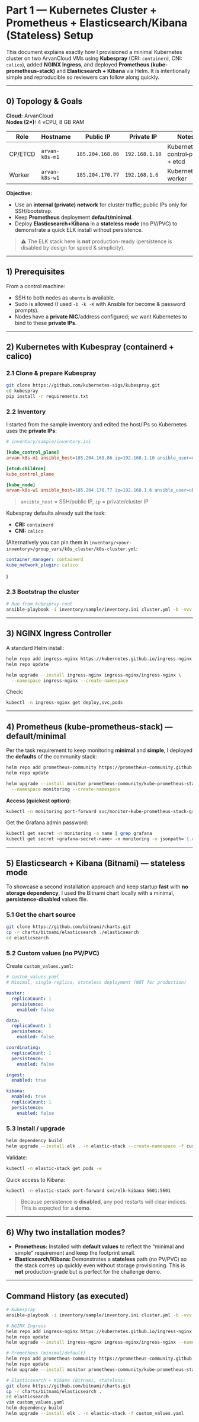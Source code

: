 # Part 1 — Kubernetes Cluster + Prometheus + Elasticsearch/Kibana (Stateless) Setup

This document explains exactly how I provisioned a minimal Kubernetes cluster on two ArvanCloud VMs using **Kubespray** (CRI: `containerd`, CNI: `calico`), added **NGINX Ingress**, and deployed **Prometheus (kube-prometheus-stack)** and **Elasticsearch + Kibana** via Helm. It is intentionally simple and reproducible so reviewers can follow along quickly.

---

## 0) Topology & Goals

**Cloud:** ArvanCloud  
**Nodes (2×):** 4 vCPU, 8 GB RAM

| Role | Hostname       | Public IP       | Private IP    | Notes |
|------|----------------|-----------------|---------------|-------|
| CP/ETCD | `arvan-k8s-m1` | `185.204.168.86` | `192.168.1.10` | Kubernetes control‑plane + etcd |
| Worker | `arvan-k8s-w1` | `185.204.170.77` | `192.168.1.6`  | Kubernetes worker |

**Objective:**  
- Use an **internal (private) network** for cluster traffic; public IPs only for SSH/bootstrap.  
- Keep **Prometheus** deployment **default/minimal**.  
- Deploy **Elasticsearch+Kibana** in a **stateless mode** (no PV/PVC) to demonstrate a quick ELK install without persistence.

> ⚠️ The ELK stack here is **not** production-ready (persistence is disabled by design for speed & simplicity).

---

## 1) Prerequisites 

From a control machine:
- SSH to both nodes as `ubuntu` is available.
- Sudo is allowed (I used `-b -k -K` with Ansible for become & password prompts).
- Nodes have a **private NIC**/address configured; we want Kubernetes to bind to these **private IPs**.

---

## 2) Kubernetes with Kubespray (containerd + calico)

### 2.1 Clone & prepare Kubespray
```bash
git clone https://github.com/kubernetes-sigs/kubespray.git
cd kubespray
pip install -r requirements.txt
```

### 2.2 Inventory
I started from the sample inventory and edited the host/IPs so Kubernetes uses the **private IPs**:

```ini
# inventory/sample/inventory.ini

[kube_control_plane]
arvan-k8s-m1 ansible_host=185.204.168.86 ip=192.168.1.10 ansible_user=ubuntu etcd_member_name=etcd1

[etcd:children]
kube_control_plane

[kube_node]
arvan-k8s-w1 ansible_host=185.204.170.77 ip=192.168.1.6 ansible_user=ubuntu
```

> `ansible_host` = SSH/public IP, `ip` = private/cluster IP

Kubespray defaults already suit the task:
- **CRI:** `containerd`
- **CNI:** `calico`

(Alternatively you can pin them in `inventory/<your-inventory>/group_vars/k8s_cluster/k8s-cluster.yml`:
```yaml
container_manager: containerd
kube_network_plugin: calico
```
)

### 2.3 Bootstrap the cluster
```bash
# Run from kubespray root
ansible-playbook -i inventory/sample/inventory.ini cluster.yml -b -vvv -k -K
```
---

## 3) NGINX Ingress Controller

A standard Helm install:

```bash
helm repo add ingress-nginx https://kubernetes.github.io/ingress-nginx
helm repo update

helm upgrade --install ingress-nginx ingress-nginx/ingress-nginx \
  --namespace ingress-nginx --create-namespace
```

Check:
```bash
kubectl -n ingress-nginx get deploy,svc,pods
```
---

## 4) Prometheus (kube-prometheus-stack) — **default/minimal**

Per the task requirement to keep monitoring **minimal** and **simple**, I deployed the **defaults** of the community stack:

```bash
helm repo add prometheus-community https://prometheus-community.github.io/helm-charts
helm repo update

helm upgrade --install monitor prometheus-community/kube-prometheus-stack \
  --namespace monitoring --create-namespace
```

**Access (quickest option):**
```bash
kubectl -n monitoring port-forward svc/monitor-kube-prometheus-stack-grafana 3000:80
```

Get the Grafana admin password:
```bash
kubectl get secret -n monitoring -o name | grep grafana
kubectl get secret <grafana-secret-name> -n monitoring -o jsonpath='{.data.admin-password}' | base64 -d; echo
```

---

## 5) Elasticsearch + Kibana (Bitnami) — **stateless mode**

To showcase a second installation approach and keep startup **fast** with **no storage dependency**, I used the Bitnami chart locally with a minimal, **persistence-disabled** values file.

### 5.1 Get the chart source
```bash
git clone https://github.com/bitnami/charts.git
cp -r charts/bitnami/elasticsearch ./elasticsearch
cd elasticsearch
```

### 5.2 Custom values (no PV/PVC)
Create `custom_values.yaml`:

```yaml
# custom_values.yaml
# Minimal, single-replica, stateless deployment (NOT for production)

master:
  replicaCount: 1
  persistence:
    enabled: false

data:
  replicaCount: 1
  persistence:
    enabled: false

coordinating:
  replicaCount: 1
  persistence:
    enabled: false

ingest:
  enabled: true

kibana:
  enabled: true
  replicaCount: 1
  persistence:
    enabled: false
```

### 5.3 Install / upgrade
```bash
helm dependency build
helm upgrade --install elk . -n elastic-stack --create-namespace -f custom_values.yaml
```

Validate:
```bash
kubectl -n elastic-stack get pods -w
```

Quick access to Kibana:
```bash
kubectl -n elastic-stack port-forward svc/elk-kibana 5601:5601
```

> Because persistence is **disabled**, any pod restarts will clear indices. This is expected for a **demo**.

---

## 6) Why two installation modes?

- **Prometheus:** Installed with **default values** to reflect the “minimal and simple” requirement and keep the footprint small.
- **Elasticsearch/Kibana:** Demonstrates a **stateless** path (no PV/PVC) so the stack comes up quickly even without storage provisioning. This is **not** production-grade but is perfect for the challenge demo.

---

## Command History (as executed)

```bash
# Kubespray
ansible-playbook -i inventory/sample/inventory.ini cluster.yml -b -vvv -k -K

# NGINX Ingress
helm repo add ingress-nginx https://kubernetes.github.io/ingress-nginx
helm repo update
helm upgrade --install ingress-nginx ingress-nginx/ingress-nginx --namespace ingress-nginx --create-namespace

# Prometheus (minimal/default)
helm repo add prometheus-community https://prometheus-community.github.io/helm-charts
helm repo update
helm upgrade --install monitor prometheus-community/kube-prometheus-stack --namespace monitoring --create-namespace

# Elasticsearch + Kibana (Bitnami, stateless)
git clone https://github.com/bitnami/charts.git
cp -r charts/bitnami/elasticsearch .
cd elasticsearch
vim custom_values.yaml
helm dependency build
helm upgrade --install elk . -n elastic-stack -f custom_values.yaml
```